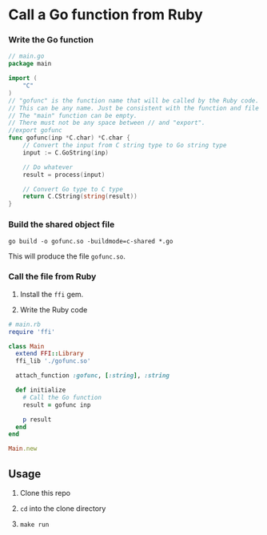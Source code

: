 # Call a Go function from Ruby

### Write the Go function

```go
// main.go
package main

import (
    "C"
)
// "gofunc" is the function name that will be called by the Ruby code.
// This can be any name. Just be consistent with the function and file names.
// The "main" function can be empty.
// There must not be any space between // and "export".
//export gofunc
func gofunc(inp *C.char) *C.char {
    // Convert the input from C string type to Go string type
    input := C.GoString(inp)

    // Do whatever
    result = process(input)

    // Convert Go type to C type
    return C.CString(string(result))
}
```

### Build the shared object file

`go build -o gofunc.so -buildmode=c-shared *.go`

This will produce the file `gofunc.so`.

### Call the file from Ruby

1. Install the `ffi` gem.

2. Write the Ruby code

```ruby
# main.rb
require 'ffi'

class Main
  extend FFI::Library
  ffi_lib './gofunc.so'

  attach_function :gofunc, [:string], :string

  def initialize
    # Call the Go function
    result = gofunc inp

    p result
  end
end

Main.new
```

## Usage

1. Clone this repo

2. `cd` into the clone directory

3. `make run`
